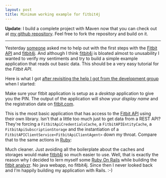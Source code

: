 ```yaml
---
layout: post
title: Minimum working example for fitbit4j
---
```


**Update**: I build a complete project with Maven now that you can check
out at [my github repository][7]. Feel free to
fork the repository and build on it.

----

Yesterday [someone][0] asked me to help out with the first steps with
the [Fitbit API][1] and [fitbit4j][2]. And although I think
[fitbit4j][2] is bloated almost to unusability I wanted to verify my
sentiments and try to build a simple example application that reads out
basic data. This should be a very easy tutorial for the *Fitbit API*.

Here is what I got [after revisiting the help I got from the development
group][3] when I started:

<script src="https://gist.github.com/2829240.js?file=FitbitConsoleApplication.java"></script>

Make sure your fitbit application is setup as a *desktop* application to
give you the PIN. The output of the application will show your *display
name* and the registration date on [fitbit.com][4].

This is the most basic application that has access to the [Fitbit
API][1] using their own library. Isn't that a little too much just to
get data from a REST API? They're forcing a `FitbitApiCredentialsCache`,
a `FitbitAPIEntityCache`, a `FitbitApiSubscriptionStorage` and the
instantiation of a `FitbitAPIClientService<FitbitApiClientAgent>` down
my throat. Compare that to the same actions in [Ruby][5]:

<script src="https://gist.github.com/2829240.js?file=fitbit_console_application.rb"></script>

Much cleaner. Just avoiding all the boilerplate about the caches and
storages would make [fitbit4j][2] so much easier to use. Well, that is
exactly the reason why I decided to lern myself some [Ruby On Rails][5]
while building the [fitbit analyzr][6]. No java webapp, no fitbit4j.
Since then I never looked back and I'm happily building my application
with Rails. :-)

[0]: http://orange.imlab.cc/
[1]: http://dev.fitbit.com/
[2]: https://github.com/Fitbit/fitbit4j
[3]: https://groups.google.com/d/topic/fitbit-api/9Y6IANPM5qU/discussion
[4]: http://fitbit.com/
[5]: http://rubyonrails.org/
[6]: http://fitbitanalyzr.heroku.com/
[7]: https://github.com/MoriTanosuke/fitbit-cli-example

